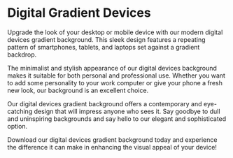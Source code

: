 <!--font:Poppins-->

# Digital Gradient Devices

Upgrade the look of your desktop or mobile device with our modern digital devices gradient background. This sleek design features a repeating pattern of smartphones, tablets, and laptops set against a gradient backdrop.

The minimalist and stylish appearance of our digital devices background makes it suitable for both personal and professional use. Whether you want to add some personality to your work computer or give your phone a fresh new look, our background is an excellent choice.

Our digital devices gradient background offers a contemporary and eye-catching design that will impress anyone who sees it. Say goodbye to dull and uninspiring backgrounds and say hello to our elegant and sophisticated option.

Download our digital devices gradient background today and experience the difference it can make in enhancing the visual appeal of your device!

<!--

Write me markdown content of website with wallpaper:

"A wallpaper featuring a repeating pattern of sleek and modern digital devices, such as smartphones, tablets, and laptops, set against a gradient background."

The header of the page should not be copy of the text but rather a real content of the website which is using this wallpaper.


---


# Digital Devices Wallpaper

Welcome to our website featuring a sleek and modern wallpaper design! Our wallpaper showcases a repeating pattern of digital devices, including smartphones, tablets, and laptops. These devices are set against a gradient background, creating a visually striking and contemporary look.

Whether you're looking to spruce up your desktop background or add some style to your mobile device, our digital devices wallpaper is the perfect choice. The clean lines and minimalist design make it ideal for a wide range of uses, from personal to professional.

So why wait? Download our digital devices wallpaper today and give your devices a fresh new look!


---


Heading should not include word "wallpaper". The website should not be about the wallpaper itself, wallpaper is just a related background, rewrite whole content.


---


# Modern Digital Devices Background

Add a touch of modern sophistication to your desktop or mobile device with our stunning digital devices background. This sleek and stylish design features a repeating pattern of smartphones, tablets, and laptops set against a gradient background.

The minimalist design and clean lines make this background perfect for a variety of uses, from personal to professional. Whether you're looking to spruce up your work computer or give your phone a fresh new look, our digital devices background is the ideal choice.

With its eye-catching design and versatile appeal, our digital devices background is sure to impress. So why settle for a boring, generic background when you can elevate your device's style with our modern and elegant design?

Download our digital devices background today and experience the difference it can make!


---


Heading is too long, rewrite whole content.


---


# Sleek and Modern Digital Devices Background

Elevate the style of your desktop or mobile device with our sleek and modern digital devices background. This stunning design features a repeating pattern of smartphones, tablets, and laptops set against a gradient background.

The minimalist and sophisticated look of our digital devices background makes it perfect for personal and professional use. Whether you're looking to add some flair to your work computer or give your phone a fresh new look, our background is the ideal choice.

Our digital devices background offers a contemporary and eye-catching design that will impress anyone who sees it. Don't settle for a generic or dull background when you can upgrade to our stylish and elegant option.

Download our digital devices background today and experience the difference it can make in enhancing the visual appeal of your device!


---


Heading is too long, rewrite whole content.


---


# Modern Digital Devices Gradient Background

Upgrade the look of your desktop or mobile device with our modern digital devices gradient background. This sleek design features a repeating pattern of smartphones, tablets, and laptops set against a gradient backdrop.

The minimalist and stylish appearance of our digital devices background makes it suitable for both personal and professional use. Whether you want to add some personality to your work computer or give your phone a fresh new look, our background is an excellent choice.

Our digital devices gradient background offers a contemporary and eye-catching design that will impress anyone who sees it. Say goodbye to dull and uninspiring backgrounds and say hello to our elegant and sophisticated option.

Download our digital devices gradient background today and experience the difference it can make in enhancing the visual appeal of your device!


---


Write me a Google font which is best fitting for the website.

Pick from the list:
- IBM Plex Sans
- Montserrat
- Barlow Condensed
- Orbitron
- Playfair Display
- Dancing Script
- Futura
- Alegreya
- Lato
- Great Vibes
- Lobster
- Exo 2
- Poppins
- Roboto
- Inter
- Open Sans
- Raleway


Write just the font name nothing else.


---


Poppins

-->
